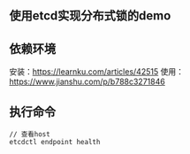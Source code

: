 ## 使用etcd实现分布式锁的demo
## 依赖环境
安装：https://learnku.com/articles/42515
使用：https://www.jianshu.com/p/b788c3271846
## 执行命令
```
// 查看host
etcdctl endpoint health
```

